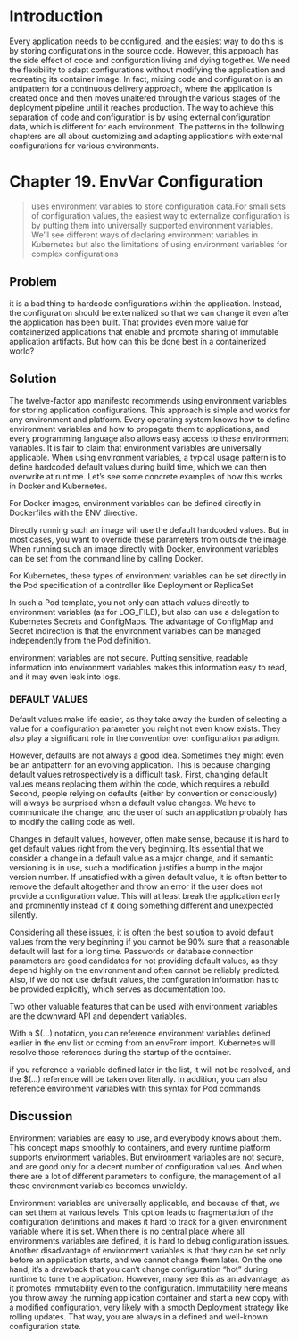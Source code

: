 # Introduction

Every application needs to be configured, and the easiest way to do this is
by storing configurations in the source code. However, this approach has
the side effect of code and configuration living and dying together. We need
the flexibility to adapt configurations without modifying the application and
recreating its container image. In fact, mixing code and configuration is an
antipattern for a continuous delivery approach, where the application is
created once and then moves unaltered through the various stages of the
deployment pipeline until it reaches production. The way to achieve this
separation of code and configuration is by using external configuration data,
which is different for each environment. The patterns in the following
chapters are all about customizing and adapting applications with external
configurations for various environments.

# Chapter 19. EnvVar Configuration
> uses environment variables to
store configuration data.For small sets of configuration values, the easiest
way to externalize configuration is by putting them into universally
supported environment variables. We’ll see different ways of declaring
environment variables in Kubernetes but also the limitations of using
environment variables for complex configurations

## Problem
it is a bad thing to hardcode
configurations within the application. Instead, the configuration should be
externalized so that we can change it even after the application has been
built. That provides even more value for containerized applications that
enable and promote sharing of immutable application artifacts. But how can
this be done best in a containerized world?

## Solution
The twelve-factor app manifesto recommends using environment variables
for storing application configurations. This approach is simple and works
for any environment and platform. Every operating system knows how to
define environment variables and how to propagate them to applications,
and every programming language also allows easy access to these
environment variables. It is fair to claim that environment variables are
universally applicable. When using environment variables, a typical usage
pattern is to define hardcoded default values during build time, which we
can then overwrite at runtime. Let’s see some concrete examples of how
this works in Docker and Kubernetes.

For Docker images, environment variables can be defined directly in
Dockerfiles with the ENV directive. 

Directly running such an image will use the default hardcoded values. But
in most cases, you want to override these parameters from outside the
image.
When running such an image directly with Docker, environment variables
can be set from the command line by calling Docker.

For Kubernetes, these types of environment variables can be set directly in
the Pod specification of a controller like Deployment or ReplicaSet

In such a Pod template, you not only can attach values directly to
environment variables (as for LOG_FILE), but also can use a delegation to
Kubernetes Secrets and ConfigMaps. The advantage of ConfigMap and
Secret indirection is that the environment variables can be managed
independently from the Pod definition.

environment variables are not secure. Putting sensitive, readable
information into environment variables makes this information easy to read,
and it may even leak into logs.

### DEFAULT VALUES
Default values make life easier, as they take away the burden of
selecting a value for a configuration parameter you might not even
know exists. They also play a significant role in the convention over
configuration paradigm.

However, defaults are not always a good idea.
Sometimes they might even be an antipattern for an evolving
application.
This is because changing default values retrospectively is a difficult
task. First, changing default values means replacing them within the
code, which requires a rebuild. Second, people relying on defaults
(either by convention or consciously) will always be surprised when a
default value changes. We have to communicate the change, and the
user of such an application probably has to modify the calling code as
well.

Changes in default values, however, often make sense, because it is
hard to get default values right from the very beginning. It’s essential
that we consider a change in a default value as a major change, and if
semantic versioning is in use, such a modification justifies a bump in
the major version number. If unsatisfied with a given default value, it is
often better to remove the default altogether and throw an error if the
user does not provide a configuration value. This will at least break the
application early and prominently instead of it doing something
different and unexpected silently.

Considering all these issues, it is often the best solution to avoid default
values from the very beginning if you cannot be 90% sure that a
reasonable default will last for a long time. Passwords or database
connection parameters are good candidates for not providing default
values, as they depend highly on the environment and often cannot be
reliably predicted. Also, if we do not use default values, the
configuration information has to be provided explicitly, which serves as
documentation too.

Two other valuable features that can be used with environment variables are
the downward API and dependent variables.

With a $(...) notation, you can reference environment variables defined
earlier in the env list or coming from an envFrom import. Kubernetes will
resolve those references during the startup of the container.

if you reference a variable defined later in the list, it
will not be resolved, and the $(...) reference will be taken over literally.
In addition, you can also reference environment variables with this syntax
for Pod commands

## Discussion
Environment variables are easy to use, and everybody knows about them.
This concept maps smoothly to containers, and every runtime platform
supports environment variables. But environment variables are not secure,
and are good only for a decent number of configuration values. And when
there are a lot of different parameters to configure, the management of all
these environment variables becomes unwieldy.

Environment variables are universally applicable, and because of that, we
can set them at various levels. This option leads to fragmentation of the
configuration definitions and makes it hard to track for a given environment
variable where it is set. When there is no central place where all
environments variables are defined, it is hard to debug configuration issues.
Another disadvantage of environment variables is that they can be set only
before an application starts, and we cannot change them later. On the one
hand, it’s a drawback that you can’t change configuration “hot” during
runtime to tune the application. However, many see this as an advantage, as
it promotes immutability even to the configuration. Immutability here
means you throw away the running application container and start a new
copy with a modified configuration, very likely with a smooth Deployment
strategy like rolling updates. That way, you are always in a defined and
well-known configuration state.







